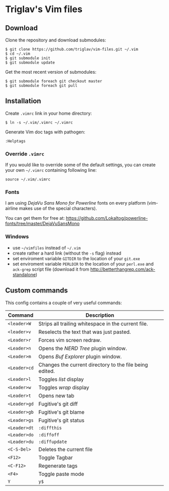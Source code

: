 # Triglav's Vim files

## Download

Clone the repository and download submodules:

    $ git clone https://github.com/triglav/vim-files.git ~/.vim
    $ cd ~/.vim
    $ git submodule init
    $ git submodule update

Get the most recent version of submodules:

    $ git submodule foreach git checkout master
    $ git submodule foreach git pull

## Installation

Create `.vimrc` link in your home directory:

    $ ln -s ~/.vim/.vimrc ~/.vimrc

Generate Vim doc tags with pathogen:

    :Helptags

### Override `.vimrc`

If you would like to override some of the default settings, you can create your
own `~/.vimrc` containing following line:

    source ~/.vim/.vimrc


### Fonts

I am using _DejaVu Sans Mono for Powerline_ fonts on every platform (vim-airline
makes use of the special characters).

You can get them for free at: https://github.com/Lokaltog/powerline-fonts/tree/master/DejaVuSansMono


### Windows

* use `~/vimfiles` instead of `~/.vim`
* create rather a hard link (without the `-s` flag) instead
* set enviroment variable `GITDIR` to the location of your `git.exe`
* set enviroment variable `PERLDIR` to the location of your `perl.exe` and `ack-grep` script file (download it from http://betterthangrep.com/ack-standalone)

## Custom commands

This config contains a couple of very useful commands:

Command      | Description
-------------|------------
`<leader>W`  | Strips all trailing whitespace in the current file.
`<leader>v`  | Reselects the text that was just pasted.
`<Leader>r`  | Forces vim screen redraw.
`<Leader>n`  | Opens the _NERD Tree_ plugin window.
`<Leader>m`  | Opens _Buf Explorer_ plugin window.
`<Leader>cd` | Changes the current directory to the file being edited.
`<Leader>l`  | Toggles _list_ display
`<Leader>w`  | Toggles _wrap_ display
`<Leader>t`  | Opens new tab
`<Leader>gd` | Fugitive's git diff
`<Leader>gb` | Fugitive's git blame
`<Leader>gs` | Fugitive's git status
`<Leader>dt` | `:diffthis`
`<Leader>do` | `:diffoff`
`<Leader>du` | `:diffupdate`
`<C-S-Del>`  | Deletes the current file
`<F12>`      | Toggle Tagbar
`<C-F12>`    | Regenerate tags
`<F4>`       | Toggle paste mode
`Y`          | `y$`

